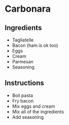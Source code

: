 # Carbonara

## Ingredients

- Tagliatelle
- Bacon (ham is ok too)
- Eggs
- Cream
- Parmesan
- Seasoning


## Instructions

- Boil pasta
- Fry bacon
- Mix eggs and cream
- Mix all of the ingredients
- Add seasoning
